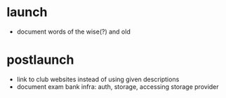 # launch

- document words of the wise(?) and old

# postlaunch

- link to club websites instead of using given descriptions
- document exam bank infra: auth, storage, accessing storage provider
